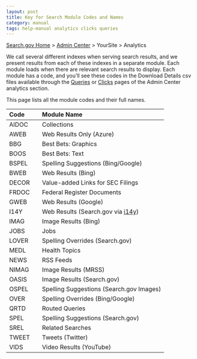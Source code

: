 ```yaml
---
layout: post
title: Key for Search Module Codes and Names
category: manual
tags: help-manual analytics clicks queries
---
```


[Search.gov Home](/index.html) > [Admin Center](https://search.usa.gov/sites/) > YourSite > Analytics

We call several different indexes when serving search results, and we present results from each of these indexes in a separate module. Each module loads when there are relevant search results to display. Each module has a code, and you'll see these codes in the Download Details csv files available through the [Queries](/manual/queries.html) or [Clicks](/manual/clicks.html) pages of the Admin Center analytics section. 

This page lists all the module codes and their full names. 

| Code    | Module Name | 
| :------------ | :---------------------------------- |
| AIDOC&nbsp;&nbsp;&nbsp;&nbsp;&nbsp; | Collections |
| AWEB  | Web Results Only (Azure) |
| BBG   | Best Bets: Graphics |
| BOOS  | Best Bets: Text |
| BSPEL | Spelling Suggestions (Bing/Google) |
| BWEB  | Web Results (Bing) |
| DECOR | Value-added Links for SEC Filings |
| FRDOC | Federal Register Documents |
| GWEB  | Web Results (Google) |
| I14Y  | Web Results (Search.gov via [i14y](/developer/i14y.html)) |
| IMAG  | Image Results (Bing) |
| JOBS  | Jobs |
| LOVER | Spelling Overrides (Search.gov) |
| MEDL  | Health Topics |
| NEWS  | RSS Feeds |
| NIMAG | Image Results (MRSS) |
| OASIS | Image Results (Search.gov) |
| OSPEL | Spelling Suggestions (Search.gov Images) |
| OVER  | Spelling Overrides (Bing/Google) |
| QRTD  | Routed Queries |
| SPEL  | Spelling Suggestions (Search.gov) |
| SREL  | Related Searches |
| TWEET | Tweets (Twitter) |
| VIDS  | Video Results (YouTube) |
